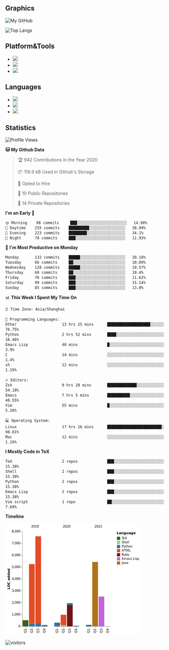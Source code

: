 ## Graphics

![My GitHub](https://github-readme-stats.vercel.app/api?username=SteamedFish&count_private=true&show_icons=true&theme=buefy&include_all_commits=false)

![Top Langs](https://github-readme-stats.vercel.app/api/top-langs/?username=SteamedFish&theme=buefy&hide=ruby&count_private=true&show_icons=true&layout=compact)

## Platform&Tools

* [![](https://img.shields.io/badge/ArchLinux--purple?style=flat-square&logo=ArchLinux)](https://www.archlinux.org/)
* [![](https://img.shields.io/badge/Gentoo-testing-purple?style=flat-square&logo=Gentoo)](https://www.gentoo.org/)
* [![](https://img.shields.io/badge/Doom%20Emacs-28-blue?style=flat-square&logo=Gnu%20emacs&logoColor=white)](https://www.gnu.org/software/emacs/)

## Languages

* [![](https://img.shields.io/badge/-Python-3776AB?style=flat-square&logo=python&logoColor=white)](https://www.python.org/)
* [![](https://img.shields.io/badge/-Bash-00ADD8?style=flat-square&logo=Gnu-bash&logoColor=white)](https://www.gnu.org/software/bash/)
* [![](https://img.shields.io/badge/-Go-00ADD8?style=flat-square&logo=go&logoColor=white)](https://golang.org/)

## Statistics

<!--START_SECTION:waka-->
![Profile Views](http://img.shields.io/badge/Profile%20Views-3-blue)

**🐱 My Github Data** 

> 🏆 942 Contributions in the Year 2020
 > 
> 📦 119.9 kB Used in Github's Storage 
 > 
> 💼 Opted to Hire
 > 
> 📜 10 Public Repositories
 > 
> 🔑 14 Private Repositories 

**I'm an Early 🐤** 

```text
🌞 Morning    98 commits     ███░░░░░░░░░░░░░░░░░░░░░░   14.98% 
🌆 Daytime    255 commits    █████████░░░░░░░░░░░░░░░░   38.99% 
🌃 Evening    223 commits    ████████░░░░░░░░░░░░░░░░░   34.1% 
🌙 Night      78 commits     ███░░░░░░░░░░░░░░░░░░░░░░   11.93%

```
📅 **I'm Most Productive on Monday** 

```text
Monday       132 commits    █████░░░░░░░░░░░░░░░░░░░░   20.18% 
Tuesday      66 commits     ██░░░░░░░░░░░░░░░░░░░░░░░   10.09% 
Wednesday    128 commits    █████░░░░░░░░░░░░░░░░░░░░   19.57% 
Thursday     68 commits     ██░░░░░░░░░░░░░░░░░░░░░░░   10.4% 
Friday       76 commits     ███░░░░░░░░░░░░░░░░░░░░░░   11.62% 
Saturday     99 commits     ███░░░░░░░░░░░░░░░░░░░░░░   15.14% 
Sunday       85 commits     ███░░░░░░░░░░░░░░░░░░░░░░   13.0%

```


📊 **This Week I Spent My Time On** 

```text
⌚︎ Time Zone: Asia/Shanghai

💬 Programming Languages: 
Other                    13 hrs 25 mins      ███████████████████░░░░░░   76.75% 
Python                   2 hrs 52 mins       ████░░░░░░░░░░░░░░░░░░░░░   16.46% 
Emacs Lisp               40 mins             █░░░░░░░░░░░░░░░░░░░░░░░░   3.9% 
C                        14 mins             ░░░░░░░░░░░░░░░░░░░░░░░░░   1.4% 
sh                       12 mins             ░░░░░░░░░░░░░░░░░░░░░░░░░   1.19%

🔥 Editors: 
Zsh                      9 hrs 28 mins       █████████████░░░░░░░░░░░░   54.18% 
Emacs                    7 hrs 5 mins        ██████████░░░░░░░░░░░░░░░   40.55% 
Vim                      55 mins             █░░░░░░░░░░░░░░░░░░░░░░░░   5.26%

💻 Operating System: 
Linux                    17 hrs 16 mins      ████████████████████████░   98.81% 
Mac                      12 mins             ░░░░░░░░░░░░░░░░░░░░░░░░░   1.19%

```

**I Mostly Code in TeX** 

```text
TeX                      2 repos             ███░░░░░░░░░░░░░░░░░░░░░░   15.38% 
Shell                    2 repos             ███░░░░░░░░░░░░░░░░░░░░░░   15.38% 
Python                   2 repos             ███░░░░░░░░░░░░░░░░░░░░░░   15.38% 
Emacs Lisp               2 repos             ███░░░░░░░░░░░░░░░░░░░░░░   15.38% 
Vim script               1 repo              ██░░░░░░░░░░░░░░░░░░░░░░░   7.69%

```


**Timeline**

![Chart not found](https://github.com/SteamedFish/SteamedFish/blob/master/charts/bar_graph.png) 


<!--END_SECTION:waka-->

![visitors](https://visitor-badge.laobi.icu/badge?page_id=SteamedFish.SteamedFish)
